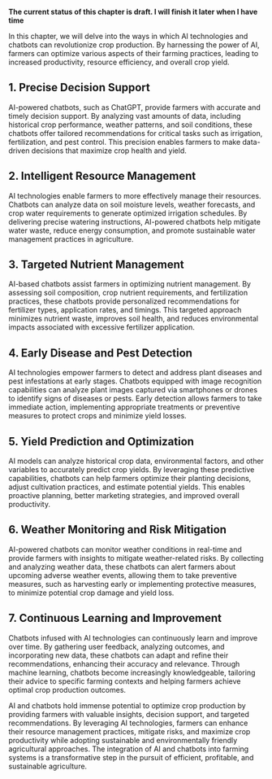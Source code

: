 **The current status of this chapter is draft. I will finish it later when I have time**

In this chapter, we will delve into the ways in which AI technologies and chatbots can revolutionize crop production. By harnessing the power of AI, farmers can optimize various aspects of their farming practices, leading to increased productivity, resource efficiency, and overall crop yield.

**1. Precise Decision Support**
-------------------------------

AI-powered chatbots, such as ChatGPT, provide farmers with accurate and timely decision support. By analyzing vast amounts of data, including historical crop performance, weather patterns, and soil conditions, these chatbots offer tailored recommendations for critical tasks such as irrigation, fertilization, and pest control. This precision enables farmers to make data-driven decisions that maximize crop health and yield.

**2. Intelligent Resource Management**
--------------------------------------

AI technologies enable farmers to more effectively manage their resources. Chatbots can analyze data on soil moisture levels, weather forecasts, and crop water requirements to generate optimized irrigation schedules. By delivering precise watering instructions, AI-powered chatbots help mitigate water waste, reduce energy consumption, and promote sustainable water management practices in agriculture.

**3. Targeted Nutrient Management**
-----------------------------------

AI-based chatbots assist farmers in optimizing nutrient management. By assessing soil composition, crop nutrient requirements, and fertilization practices, these chatbots provide personalized recommendations for fertilizer types, application rates, and timings. This targeted approach minimizes nutrient waste, improves soil health, and reduces environmental impacts associated with excessive fertilizer application.

**4. Early Disease and Pest Detection**
---------------------------------------

AI technologies empower farmers to detect and address plant diseases and pest infestations at early stages. Chatbots equipped with image recognition capabilities can analyze plant images captured via smartphones or drones to identify signs of diseases or pests. Early detection allows farmers to take immediate action, implementing appropriate treatments or preventive measures to protect crops and minimize yield losses.

**5. Yield Prediction and Optimization**
----------------------------------------

AI models can analyze historical crop data, environmental factors, and other variables to accurately predict crop yields. By leveraging these predictive capabilities, chatbots can help farmers optimize their planting decisions, adjust cultivation practices, and estimate potential yields. This enables proactive planning, better marketing strategies, and improved overall productivity.

**6. Weather Monitoring and Risk Mitigation**
---------------------------------------------

AI-powered chatbots can monitor weather conditions in real-time and provide farmers with insights to mitigate weather-related risks. By collecting and analyzing weather data, these chatbots can alert farmers about upcoming adverse weather events, allowing them to take preventive measures, such as harvesting early or implementing protective measures, to minimize potential crop damage and yield loss.

**7. Continuous Learning and Improvement**
------------------------------------------

Chatbots infused with AI technologies can continuously learn and improve over time. By gathering user feedback, analyzing outcomes, and incorporating new data, these chatbots can adapt and refine their recommendations, enhancing their accuracy and relevance. Through machine learning, chatbots become increasingly knowledgeable, tailoring their advice to specific farming contexts and helping farmers achieve optimal crop production outcomes.

AI and chatbots hold immense potential to optimize crop production by providing farmers with valuable insights, decision support, and targeted recommendations. By leveraging AI technologies, farmers can enhance their resource management practices, mitigate risks, and maximize crop productivity while adopting sustainable and environmentally friendly agricultural approaches. The integration of AI and chatbots into farming systems is a transformative step in the pursuit of efficient, profitable, and sustainable agriculture.
